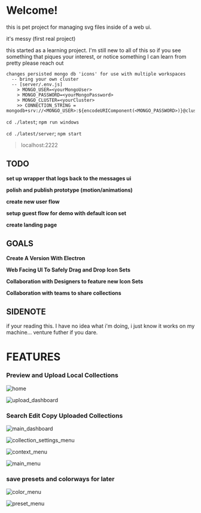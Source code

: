 # Welcome!
this is pet project for managing svg files inside of a web ui.

it's messy (first real project)

this started as a learning project.
I'm still new to all of this so if you see something that piques your interest, or notice something I can learn from pretty please reach out

```
changes persisted mongo db 'icons' for use with multiple workspaces
  -- bring your own cluster
  -- [server/.env.js]
    > MONGO_USER=<yourMongoUser>
    > MONGO_PASSWORD=<yourMongoPassword>
    > MONGO_CLUSTER=<yourCluster>
    >> CONNECTION_STRING = mongodb+srv://<MONGO_USER>:${encodeURIComponent(<MONGO_PASSWORD>)}@cluster<MONGO_CLUSER>.fnp9j.mongodb.net

```

`cd ./latest`; `npm run windows`

`cd ./latest/server`; `npm start`

>localhost:2222

## TODO

**set up wrapper that logs back to the messages ui**

**polish and publish prototype (motion/animations)**

**create new user flow**

**setup guest flow for demo with default icon set**

**create landing page**

## GOALS

**Create A Version With Electron**

**Web Facing UI To Safely Drag and Drop Icon Sets**

**Collaboration with Designers to feature new Icon Sets**

**Collaboration with teams to share collections**

## SIDENOTE
if your reading this. I have no idea what i'm doing, i just know it works on my machine... venture futher if you dare.

# FEATURES

### Preview and Upload Local Collections
![home](https://github.com/user-attachments/assets/e1fd9e9c-f8e7-4e7f-8db2-e3c55c8c6f07)

![upload_dashboard](https://github.com/user-attachments/assets/f53c5adb-0944-4831-acc1-23d9a441146b)

### Search Edit Copy Uploaded Collections
![main_dashboard](https://github.com/user-attachments/assets/806a7032-aad6-4f16-ae30-ff9231af2b20)

![collection_settings_menu](https://github.com/user-attachments/assets/1dcc7811-c2f2-46cc-b720-84be1ec93dc9)

![context_menu](https://github.com/user-attachments/assets/824c48fd-e0dc-437f-aed4-9e843e5064b9)

![main_menu](https://github.com/user-attachments/assets/71cdf4db-4d1d-40b4-adad-4d6dbd407ae1)


### save presets and colorways for later
![color_menu](https://github.com/user-attachments/assets/54391653-44ef-4d34-a183-d3d1c232ba20)

![preset_menu](https://github.com/user-attachments/assets/1da568e0-0e40-472e-8582-b6bf3f8f638e)
